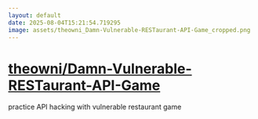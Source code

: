 ```yaml
---
layout: default
date: 2025-08-04T15:21:54.719295
image: assets/theowni_Damn-Vulnerable-RESTaurant-API-Game_cropped.png
---
```


# [theowni/Damn-Vulnerable-RESTaurant-API-Game](https://github.com/theowni/Damn-Vulnerable-RESTaurant-API-Game)

practice API hacking with vulnerable restaurant game
